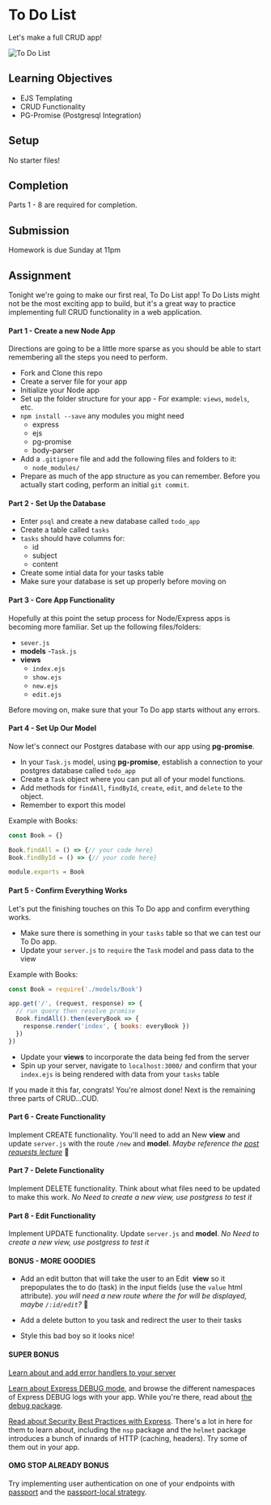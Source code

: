 # To Do List

Let's make a full CRUD app!

![To Do List](https://i.giphy.com/xTiTnuhyBF54B852nK.gif)


## Learning Objectives
* EJS Templating
* CRUD Functionality
* PG-Promise (Postgresql Integration)

## Setup
No starter files!

## Completion
Parts 1 - 8 are required for completion.


## Submission
Homework is due Sunday at 11pm

## Assignment
Tonight we're going to make our first real, To Do List app! To Do Lists might not be the most exciting app to build, but it's a great way to practice implementing full CRUD functionality in a web application.

#### Part 1 - Create a new Node App
Directions are going to be a little more sparse as you should be able to start remembering all the steps you need to perform.
* Fork and Clone this repo
* Create a server file for your app
* Initialize your Node app
* Set up the folder structure for your app - For example: `views`, `models`, etc.
* `npm install --save` any modules you might need
    - express
    - ejs
    - pg-promise
    - body-parser
* Add a `.gitignore` file and add the following files and folders to it:
    - `node_modules/`
* Prepare as much of the app structure as you can remember. Before you actually start coding, perform an initial `git commit`.

#### Part 2 - Set Up the Database

* Enter `psql` and create a new database called `todo_app`
* Create a table called `tasks`
* `tasks` should have columns for:
    - id
    - subject
    - content
* Create some intial data for your tasks table
* Make sure your database is set up properly before moving on

#### Part 3 - Core App Functionality

Hopefully at this point the setup process for Node/Express apps is becoming more familiar. Set up the following files/folders:

* `sever.js`
* **models**
    -`Task.js`
* **views**
    - `index.ejs`
    - `show.ejs`
    - `new.ejs`
    - `edit.ejs`

Before moving on, make sure that your To Do app starts without any errors.

#### Part 4 - Set Up Our Model

Now let's connect our Postgres database with our app using **pg-promise**.

* In your `Task.js` model, using **pg-promise**, establish a connection to your postgres database called `todo_app`
* Create a `Task` object where you can put all of your model functions.
* Add methods for `findAll`, `findById`, `create`, `edit`, and `delete` to the object.
* Remember to export this model

Example with Books:

``` js
const Book = {}

Book.findAll = () => {// your code here}
Book.findById = () => {// your code here}

module.exports = Book
```

#### Part 5 - Confirm Everything Works

Let's put the finishing touches on this To Do app and confirm everything works.

* Make sure there is something in your `tasks` table so that we can test our To Do app.
* Update your `server.js` to `require` the `Task` model and pass data to the view

Example with Books:
``` js
const Book = require('./models/Book')

app.get('/', (request, response) => {
  // run query then resolve promise
  Book.findAll().then(everyBook => {
    response.render('index', { books: everyBook })
  })
})
```

* Update your **views** to incorporate the data being fed from the server
* Spin up your server, navigate to `localhost:3000/` and confirm that your `index.ejs` is being rendered with data from your `tasks` table

If you made it this far, congrats! You're almost done! Next is the remaining three parts of CRUD...CUD.

#### Part 6 - Create Functionality

Implement CREATE functionality. You'll need to add an New **view** and update `server.js` with the route `/new` and **model**.
*Maybe reference the [post requests lecture](https://git.generalassemb.ly/wdi-nyc-ewok/LESSON_U02_D10_POST_REQUESTS)* 🚀

#### Part 7 - Delete Functionality

Implement DELETE functionality. Think about what files need to be updated to make this work. *No Need to create a new view, use postgress to test it*

#### Part 8 - Edit Functionality

Implement UPDATE functionality. Update `server.js` and **model**. *No Need to create a new view, use postgress to test it*


#### BONUS - MORE GOODIES

- Add an edit button that will take the user to an Edit  **view** so it prepopulates the to do (task) in the input fields (use the `value` html attribute). *you will need a new route where the for will be displayed, maybe `/:id/edit`?* 🧐

- Add a delete button to you task and redirect the user to their tasks

- Style this bad boy so it looks nice!

#### SUPER BONUS

[Learn about and add error handlers to your server](https://expressjs.com/en/guide/error-handling.html)

[Learn about Express DEBUG mode](https://expressjs.com/en/guide/debugging.html), and browse the different namespaces of Express DEBUG logs with your app. While you're there, read about [the debug package](https://www.npmjs.com/package/debug).

[Read about Security Best Practices with Express](https://expressjs.com/en/advanced/best-practice-security.html). There's a lot in here for them to learn about, including the `nsp` package and the `helmet` package introduces a bunch of innards of HTTP (caching, headers). Try some of them out in your app.

#### OMG STOP ALREADY BONUS

Try implementing user authentication on one of your endpoints with [passport](http://www.passportjs.org/) and the [passport-local strategy](https://github.com/jaredhanson/passport-local).
